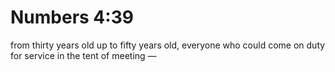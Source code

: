 # Numbers 4:39

from thirty years old up to fifty years old, everyone who could come on duty for service in the tent of meeting —
